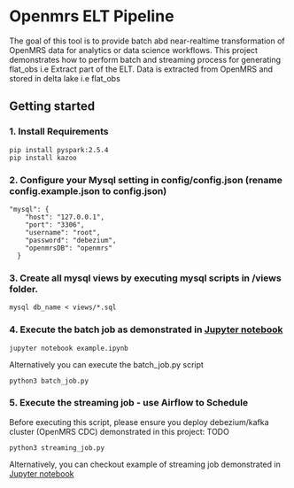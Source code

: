 # Openmrs ELT Pipeline

The goal of this tool is to provide batch abd near-realtime transformation of OpenMRS data for analytics or data science workflows. This project demonstrates how to perform batch and streaming process for generating flat_obs i.e Extract part of the ELT. 
Data is extracted from OpenMRS and stored in delta lake i.e flat_obs

## Getting started

### 1. Install Requirements
```
pip install pyspark:2.5.4
pip install kazoo

```

### 2. Configure your Mysql setting in config/config.json (**rename config.example.json to config.json**)
```
"mysql": {
    "host": "127.0.0.1",
    "port": "3306",
    "username": "root",
    "password": "debezium",
    "openmrsDB": "openmrs"
  }

```

### 3. Create all mysql views by executing mysql scripts in /views folder.

```
mysql db_name < views/*.sql
```

### 4. Execute the batch job as demonstrated in [Jupyter notebook](batch-example.ipynb)

```
jupyter notebook example.ipynb
```
 Alternatively you can execute the batch_job.py script

 ```
python3 batch_job.py

```



### 5. Execute the streaming job - use Airflow to Schedule
Before executing this script, please ensure you deploy debezium/kafka cluster (OpenMRS CDC) demonstrated in this project: TODO

```
python3 streaming_job.py

```

Alternatively, you can checkout example of streaming job demonstrated in [Jupyter notebook](streaming-example.ipynb)